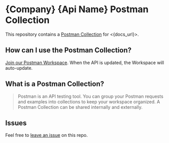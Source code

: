 # {Company} {Api Name} Postman Collection

This repository contains a [Postman Collection](/collection.json) for <{docs_url}>.

## How can I use the Postman Collection?

[Join our Postman Workspace](https://www.postman.com/fern-api/workspace/fern-{company}). When the API is updated, the Workspace will auto-update.

## What is a Postman Collection?

> Postman is an API testing tool. You can group your Postman requests and examples into collections to keep your workspace organized. A Postman Collection can be shared internally and externally.

## Issues

Feel free to [leave an issue](https://github.com/fern-{company}/{company}-postman/issues) on this repo.
